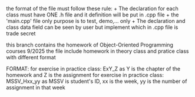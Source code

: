 the format of the file must  follow these rule:
    + The declaration for each class must have ONE .h file and it definition will be put  in .cpp file
    + the 'main.cpp' file only purpose is to test, demo,... only
    + The declaration and class data field can be seen by user but implement which in .cpp file is trade secret


this branch contains the homework of Object-Oriented Programming courses 9/2025
the file include homework in theory class and pratice class with different format

FORMAT:
for exercise in practice class: ExY_Z as Y is the chapter of the homework and Z is the assignment
for exercise in practice class: MSSV_Hxx_yy as MSSV is student's ID, xx is the week, yy is the number of assignment in that week